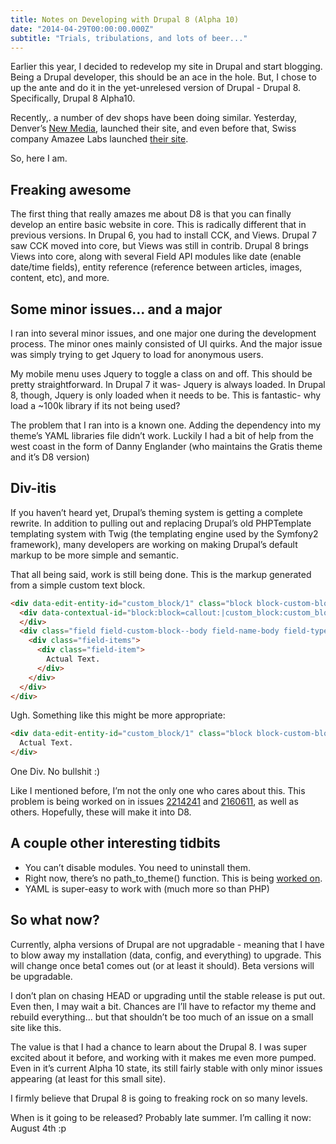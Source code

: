```yaml
---
title: Notes on Developing with Drupal 8 (Alpha 10)
date: "2014-04-29T00:00:00.000Z"
subtitle: "Trials, tribulations, and lots of beer..."
---
```


Earlier this year, I decided to redevelop my site in Drupal and start blogging. Being a Drupal developer, this should be an ace in the hole. But, I chose to up the ante and do it in the yet-unrelesed version of Drupal - Drupal 8. Specifically, Drupal 8 Alpha10.

Recently,. a number of dev shops have been doing similar. Yesterday, Denver’s [New Media](http://www.newmediadenver.com/), launched their site, and even before that, Swiss company Amazee Labs launched [their site](http://www.amazeelabs.com/en).

So, here I am.

## Freaking awesome

The first thing that really amazes me about D8 is that you can finally develop an entire basic website in core. This is radically different that in previous versions. In Drupal 6, you had to install CCK, and Views. Drupal 7 saw CCK moved into core, but Views was still in contrib. Drupal 8 brings Views into core, along with several Field API modules like date (enable date/time fields), entity reference (reference between articles, images, content, etc), and more.

## Some minor issues... and a major

I ran into several minor issues, and one major one during the development process. The minor ones mainly consisted of UI quirks. And the major issue was simply trying to get Jquery to load for anonymous users.

My mobile menu uses Jquery to toggle a class on and off. This should be pretty straightforward. In Drupal 7 it was- Jquery is always loaded. In Drupal 8, though, Jquery is only loaded when it needs to be. This is fantastic- why load a ~100k library if its not being used?

The problem that I ran into is a known one. Adding the dependency into my theme’s YAML libraries file didn’t work. Luckily I had a bit of help from the west coast in the form of Danny Englander (who maintains the Gratis theme and it’s D8 version)

## Div-itis

If you haven’t heard yet, Drupal’s theming system is getting a complete rewrite. In addition to pulling out and replacing Drupal’s old PHPTemplate templating system with Twig (the templating engine used by the Symfony2 framework), many developers are working on making Drupal’s default markup to be more simple and semantic.

That all being said, work is still being done. This is the markup generated from a simple custom text block.

```html
<div data-edit-entity-id="custom_block/1" class="block block-custom-block contextual-region" id="block-callout">
  <div data-contextual-id="block:block=callout:|custom_block:custom_block=1:changed=1396462689">
  </div>
  <div class="field field-custom-block--body field-name-body field-type-text-with-summary field-label-hidden" data-edit-field-id="custom_block/1/body/und/full">
    <div class="field-items">
      <div class="field-item">
        Actual Text.
      </div>
    </div>
  </div>
</div>
```

Ugh. Something like this might be more appropriate:

```html
<div data-edit-entity-id="custom_block/1" class="block block-custom-block contextual-region" id="block-callout">
  Actual Text.
</div>
```

One Div. No bullshit :)

Like I mentioned before, I’m not the only one who cares about this. This problem is being worked on in issues [2214241](https://drupal.org/node/2214241) and [2160611](https://drupal.org/node/2160611), as well as others. Hopefully, these will make it into D8.

## A couple other interesting tidbits

* You can’t disable modules. You need to uninstall them.
* Right now, there’s no path_to_theme() function. This is being [worked on](https://drupal.org/node/2168231).
* YAML is super-easy to work with (much more so than PHP)

## So what now?

Currently, alpha versions of Drupal are not upgradable - meaning that I have to blow away my installation (data, config, and everything) to upgrade. This will change once beta1 comes out (or at least it should). Beta versions will be upgradable.

I don’t plan on chasing HEAD or upgrading until the stable release is put out. Even then, I may wait a bit. Chances are I’ll have to refactor my theme and rebuild everything... but that shouldn’t be too much of an issue on a small site like this.

The value is that I had a chance to learn about the Drupal 8. I was super excited about it before, and working with it makes me even more pumped. Even in it’s current Alpha 10 state, its still fairly stable with only minor issues appearing (at least for this small site).

I firmly believe that Drupal 8 is going to freaking rock on so many levels.

When is it going to be released? Probably late summer. I’m calling it now: August 4th :p
